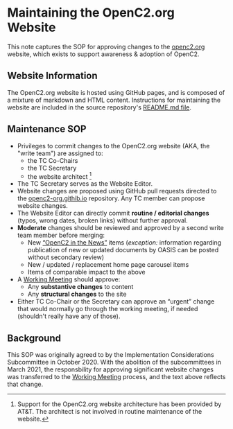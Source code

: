 # Maintaining the OpenC2.org Website

This note captures the SOP for approving changes to the
[openc2.org](https://www.openc2.org) website, which exists to
support awareness & adoption of OpenC2. 

## Website Information

The OpenC2.org website is hosted using GitHub pages, and is
composed of a mixture of markdown and HTML content.  Instructions
for maintaining the website are included in the source
repository's [README.md
file](https://github.com/OpenC2-org/openc2-org.github.io/blob/main/README.md).


## Maintenance SOP

 - Privileges to commit changes to the OpenC2.org website (AKA,
   the "write team") are assigned to:
   - the TC Co-Chairs
   - the TC Secretary
   - the website architect [^1]
 - The TC Secretary serves as the Website Editor.
 - Website changes are proposed using GitHub pull requests
   directed to the
   [openc2-org.githib.io](https://github.com/OpenC2-org/openc2-org.github.io)
   repository. Any TC member can propose website changes.
 - The Website Editor can directly commit **routine / editorial
   changes** (typos, wrong dates, broken links) without further
   approval.
 - **Moderate** changes should be reviewed and approved by a
   second write team member before merging:
   - New [“OpenC2 in the News”](https://openc2.org/news.html)
     items (*exception:* information regarding publication of new
     or updated documents by OASIS can be posted without
     secondary review)
   - New / updated / replacement home page carousel items
   - Items of comparable impact to the above
 - A [Working Meeting](Working-Meeting-Process.md) should
   approve:
   - Any **substantive changes** to content
   - Any **structural changes** to the site
 - Either TC Co-Chair or the Secretary can approve an “urgent”
   change that would normally go through the working meeting, if
   needed (shouldn't really have any of those).

## Background

This SOP was originally agreed to by the Implementation
Considerations Subcommittee in October 2020. With the abolition
of the subcommittees in March 2021, the responsbility for
approving significant website changes was transferred to the
[Working Meeting](Working-Meeting-Process.md) process, and the
text above reflects that change.

[^1]: Support for the OpenC2.org website architecture has been
provided by AT&T. The architect is not involved in routine
maintenance of the website.